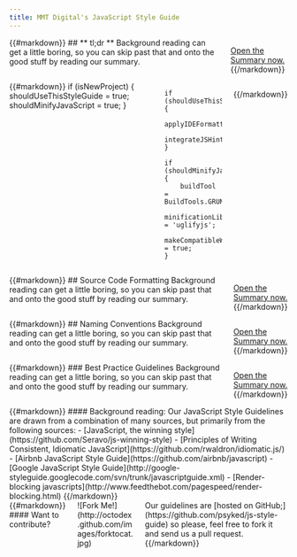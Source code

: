 ```yaml
---
title: MMT Digital's JavaScript Style Guide
---
```

<div class='row'>
<div class='large-4 columns'>
{{#markdown}}
## ** tl;dr **
Background reading can get a little boring, so you can skip past that and onto the good stuff by reading our summary.

<a href='summary.html' class='button'>Open the Summary now.</a>
{{/markdown}}
</div>
<div class='large-8 columns'>
{{#markdown}}
    if (isNewProject) {
        shouldUseThisStyleGuide = true;
        shouldMinifyJavaScript = true;
    }

    if (shouldUseThisStyleGuide) {
        applyIDEFormattingPreferences();
        integrateJSHintFile();
    }

    if (shouldMinifyJavaScript) {
        buildTool = BuildTools.GRUNT;
        minificationLibrary = 'uglifyjs';
        makeCompatibleWithOldIE = true;
    }
{{/markdown}}
</div>
</div>

<div class='row' style='margin-top:1em'>
<div class='large-6 columns'>
{{#markdown}}
## Source Code Formatting
Background reading can get a little boring, so you can skip past that and onto the good stuff by reading our summary.

<a href='summary.html' class='button'>Open the Summary now.</a>
{{/markdown}}
</div>

<div class='large-6 columns'>
{{#markdown}}
## Naming Conventions
Background reading can get a little boring, so you can skip past that and onto the good stuff by reading our summary.

<a href='naming-conventions.html' class='button'>Open the Summary now.</a>
{{/markdown}}
</div>

</div>
<div class='row'>
<div class='large-12 columns'>
{{#markdown}}
### Best Practice Guidelines
Background reading can get a little boring, so you can skip past that and onto the good stuff by reading our summary.

<a href='summary.html' class='button'>Open the Summary now.</a>
{{/markdown}}
</div>
</div>
<div class='row'>
<div class='large-6 columns'>
{{#markdown}}
#### Background reading:
Our JavaScript Style Guidelines are drawn from a combination of many sources, but primarily from the following sources:
- [JavaScript, the winning style](https://github.com/Seravo/js-winning-style)
- [Principles of Writing Consistent, Idiomatic JavaScript](https://github.com/rwaldron/idiomatic.js/)
- [Airbnb JavaScript Style Guide](https://github.com/airbnb/javascript)
- [Google JavaScript Style Guide](http://google-styleguide.googlecode.com/svn/trunk/javascriptguide.xml)
- [Render-blocking javascripts](http://www.feedthebot.com/pagespeed/render-blocking.html)
{{/markdown}}
</div>

<div class='large-6 columns'>
{{#markdown}}
#### Want to contribute?
<div class="large-4 left column">
![Fork Me!](http://octodex.github.com/images/forktocat.jpg)
</div>
Our guidelines are [hosted on GitHub;](https://github.com/psyked/js-style-guide) so please, feel free to fork it and send us a pull request.
{{/markdown}}
</div>
</div>